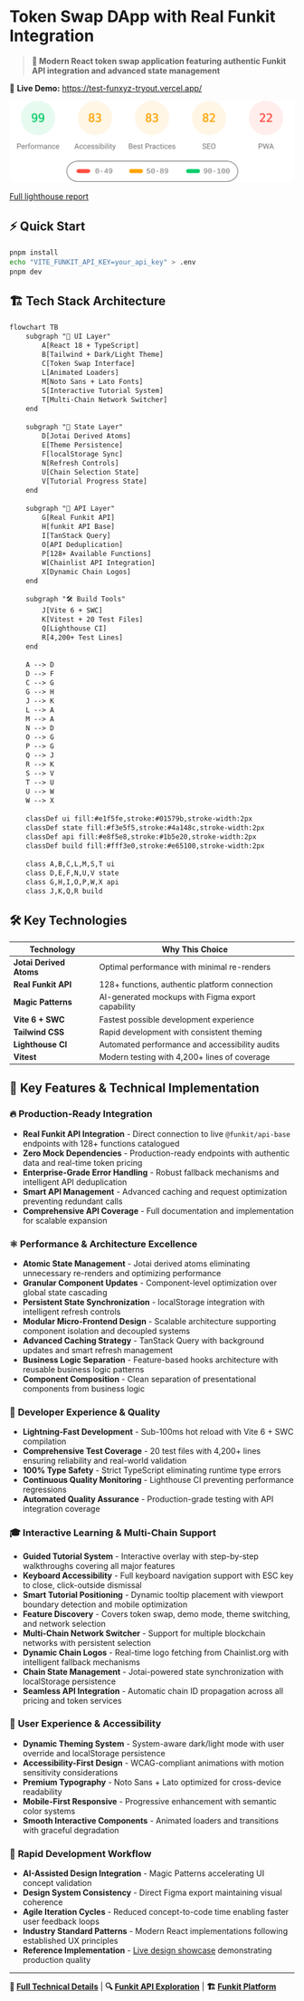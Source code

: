 # Token Swap DApp with Real Funkit Integration

> **🚀 Modern React token swap application featuring authentic Funkit API integration and advanced state management**

🔗 **Live Demo:** <https://test-funxyz-tryout.vercel.app/>

![Lighthouse Performance Badge](https://raw.githubusercontent.com/cheshirecode/test-funxyz-tryout/refs/heads/lighthouse/lighthouse_results/desktop/pagespeed.svg)

[Full lighthouse report](https://htmlpreview.github.io/?https://raw.githubusercontent.com/cheshirecode/test-funxyz-tryout/refs/heads/lighthouse/lighthouse_results/desktop/test_funxyz_tryout_vercel_app.html)

## ⚡ Quick Start

```bash
pnpm install
echo "VITE_FUNKIT_API_KEY=your_api_key" > .env
pnpm dev
```

## 🏗️ Tech Stack Architecture

```mermaid
flowchart TB
    subgraph "🎨 UI Layer"
        A[React 18 + TypeScript]
        B[Tailwind + Dark/Light Theme]
        C[Token Swap Interface]
        L[Animated Loaders]
        M[Noto Sans + Lato Fonts]
        S[Interactive Tutorial System]
        T[Multi-Chain Network Switcher]
    end

    subgraph "🧠 State Layer"
        D[Jotai Derived Atoms]
        E[Theme Persistence]
        F[localStorage Sync]
        N[Refresh Controls]
        U[Chain Selection State]
        V[Tutorial Progress State]
    end

    subgraph "🔌 API Layer"
        G[Real Funkit API]
        H[funkit API Base]
        I[TanStack Query]
        O[API Deduplication]
        P[128+ Available Functions]
        W[Chainlist API Integration]
        X[Dynamic Chain Logos]
    end

    subgraph "🛠️ Build Tools"
        J[Vite 6 + SWC]
        K[Vitest + 20 Test Files]
        Q[Lighthouse CI]
        R[4,200+ Test Lines]
    end

    A --> D
    D --> F
    C --> G
    G --> H
    J --> K
    L --> A
    M --> A
    N --> D
    O --> G
    P --> G
    Q --> J
    R --> K
    S --> V
    T --> U
    U --> W
    W --> X

    classDef ui fill:#e1f5fe,stroke:#01579b,stroke-width:2px
    classDef state fill:#f3e5f5,stroke:#4a148c,stroke-width:2px
    classDef api fill:#e8f5e8,stroke:#1b5e20,stroke-width:2px
    classDef build fill:#fff3e0,stroke:#e65100,stroke-width:2px

    class A,B,C,L,M,S,T ui
    class D,E,F,N,U,V state
    class G,H,I,O,P,W,X api
    class J,K,Q,R build
```

## 🛠️ Key Technologies

| Technology              | Why This Choice                                   |
| ----------------------- | ------------------------------------------------- |
| **Jotai Derived Atoms** | Optimal performance with minimal re-renders       |
| **Real Funkit API**     | 128+ functions, authentic platform connection     |
| **Magic Patterns**      | AI-generated mockups with Figma export capability |
| **Vite 6 + SWC**        | Fastest possible development experience           |
| **Tailwind CSS**        | Rapid development with consistent theming         |
| **Lighthouse CI**       | Automated performance and accessibility audits    |
| **Vitest**              | Modern testing with 4,200+ lines of coverage      |

## 🎯 Key Features & Technical Implementation

### 🔥 **Production-Ready Integration**

- **Real Funkit API Integration** - Direct connection to live `@funkit/api-base` endpoints with 128+ functions catalogued
- **Zero Mock Dependencies** - Production-ready endpoints with authentic data and real-time token pricing
- **Enterprise-Grade Error Handling** - Robust fallback mechanisms and intelligent API deduplication
- **Smart API Management** - Advanced caching and request optimization preventing redundant calls
- **Comprehensive API Coverage** - Full documentation and implementation for scalable expansion

### ⚛️ **Performance & Architecture Excellence**

- **Atomic State Management** - Jotai derived atoms eliminating unnecessary re-renders and optimizing performance
- **Granular Component Updates** - Component-level optimization over global state cascading
- **Persistent State Synchronization** - localStorage integration with intelligent refresh controls
- **Modular Micro-Frontend Design** - Scalable architecture supporting component isolation and decoupled systems
- **Advanced Caching Strategy** - TanStack Query with background updates and smart refresh management
- **Business Logic Separation** - Feature-based hooks architecture with reusable business logic patterns
- **Component Composition** - Clean separation of presentational components from business logic

### 🚀 **Developer Experience & Quality**

- **Lightning-Fast Development** - Sub-100ms hot reload with Vite 6 + SWC compilation
- **Comprehensive Test Coverage** - 20 test files with 4,200+ lines ensuring reliability and real-world validation
- **100% Type Safety** - Strict TypeScript eliminating runtime type errors
- **Continuous Quality Monitoring** - Lighthouse CI preventing performance regressions
- **Automated Quality Assurance** - Production-grade testing with API integration coverage

### 🎓 **Interactive Learning & Multi-Chain Support**

- **Guided Tutorial System** - Interactive overlay with step-by-step walkthroughs covering all major features
- **Keyboard Accessibility** - Full keyboard navigation support with ESC key to close, click-outside dismissal
- **Smart Tutorial Positioning** - Dynamic tooltip placement with viewport boundary detection and mobile optimization
- **Feature Discovery** - Covers token swap, demo mode, theme switching, and network selection
- **Multi-Chain Network Switcher** - Support for multiple blockchain networks with persistent selection
- **Dynamic Chain Logos** - Real-time logo fetching from Chainlist.org with intelligent fallback mechanisms
- **Chain State Management** - Jotai-powered state synchronization with localStorage persistence
- **Seamless API Integration** - Automatic chain ID propagation across all pricing and token services

### 🎨 **User Experience & Accessibility**

- **Dynamic Theming System** - System-aware dark/light mode with user override and localStorage persistence
- **Accessibility-First Design** - WCAG-compliant animations with motion sensitivity considerations
- **Premium Typography** - Noto Sans + Lato optimized for cross-device readability
- **Mobile-First Responsive** - Progressive enhancement with semantic color systems
- **Smooth Interactive Components** - Animated loaders and transitions with graceful degradation

### 🤖 **Rapid Development Workflow**

- **AI-Assisted Design Integration** - Magic Patterns accelerating UI concept validation
- **Design System Consistency** - Direct Figma export maintaining visual coherence
- **Agile Iteration Cycles** - Reduced concept-to-code time enabling faster user feedback loops
- **Industry Standard Patterns** - Modern React implementations following established UX principles
- **Reference Implementation** - [Live design showcase](https://www.magicpatterns.com/c/bpmpxcsv7af5pb4yd8qkyw) demonstrating production quality

---

**📖 [Full Technical Details](./tech-details.md)** | **🔍 [Funkit API Exploration](./funkit-api-exploration.md)** | **🏗️ [Funkit Platform](https://fun.xyz)**
